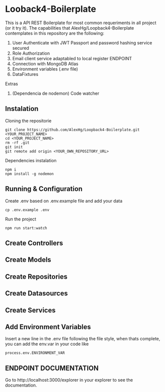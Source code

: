 # Looback4-Boilerplate

This is a API REST Boilerplate for most common requeriments in all project (or it try it).
The capabilities that AlexHg/Loopback4-Boilerplate contemplates in this repository are the following:

1. User Authenticate with JWT Passport and password hashing service secured
2. Role Authorization
3. Email client service adaptabled to local register ENDPOINT
4. Connection with MongoDB Atlas
5. Environment variables (.env file)
6. DataFixtures

Extras
1. (Dependencia de nodemon) Code watcher

## Instalation
Cloning the repositorie
```
git clone https://github.com/AlexHg/Loopback4-Boilerplate.git <YOUR_PROJECT_NAME>
cd <YOUR_PROJECT_NAME>
rm -rf .git
git init
git remote add origin <YOUR_OWN_REPOSITORY_URL>
```

Dependencies instalation
```
npm i
npm install -g nodemon
```

## Running & Configuration
Create .env based on .env.example file and add your data
```
cp .env.example .env
```

Run the project
```
npm run start:watch
```


## Create Controllers

## Create Models

## Create Repositories

## Create Datasources

## Create Services


## Add Environment Variables
Insert a new line in the .env file following the file style, when thats complete, you can add the env.var in your code like
```
process.env.ENVIRONMENT_VAR
```



## ENDPOINT DOCUMENTATION
Go to http://localhost:3000/explorer in your explorer to see the documentation.
